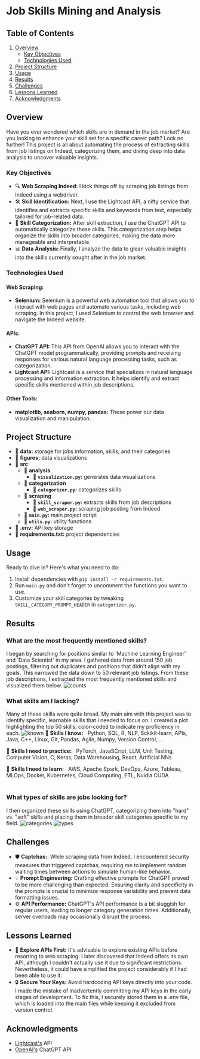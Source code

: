# Job Skills Mining and Analysis

## Table of Contents
1. [Overview](#overview)
    - [Key Objectives](#key-objectives)
    - [Technologies Used](#technologies-used)
2. [Project Structure](#project-structure)
3. [Usage](#usage)
5. [Results](#results)
6. [Challenges](#challenges)
7. [Lessons Learned](#lessons-learned)
8. [Acknowledgments](#acknowledgments)

## Overview
Have you ever wondered which skills are in demand in the job market? Are you looking to enhance your skill set for a specific career path? Look no further! This project is all about automating the process of extracting skills from job listings on Indeed, categorizing them, and diving deep into data analysis to uncover valuable insights.

### Key Objectives
- 🔍 **Web Scraping Indeed:** I kick things off by scraping job listings from Indeed using a webdriver.
- 🛠️ **Skill Identification:** Next, I use the Lightcast API, a nifty service that identifies and extracts specific skills and keywords from text, especially tailored for job-related data.
- 🧩 **Skill Categorization:** After skill extraction, I use the ChatGPT API to automatically categorize these skills. This categorization step helps organize the skills into broader categories, making the data more manageable and interpretable.
- 📊 **Data Analysis:** Finally, I analyze the data to glean valuable insights into the skills currently sought after in the job market.

### Technologies Used
#### Web Scraping:
- **Selenium:** Selenium is a powerful web automation tool that allows you to interact with web pages and automate various tasks, including web scraping. In this project, I used Selenium to control the web browser and navigate the Indeed website.
#### APIs:
- **ChatGPT API:** This API from OpenAI allows you to interact with the ChatGPT model programmatically, providing prompts and receiving responses for various natural language processing tasks, such as categorization.
- **Lightcast API:** Lightcast is a service that specializes in natural language processing and information extraction. It helps identify and extract specific skills mentioned within job descriptions.
#### Other Tools:
- **matplotlib, seaborn, numpy, pandas:** These power our data visualization and manipulation.

## Project Structure
- 📂 **data:** storage for jobs information, skills, and their categories
- 📂 **figures:** data visualizations
- 📂 **src**
    - 📂 **analysis**
        - 📄 **`visualization.py`:** generates data visualizations
    - 📂 **categorization**
        - 📄 **`categorizer.py`:** categorizes skills
    - 📂 **scraping**
        - 📄 **`skill_scraper.py`:** extracts skills from job descriptions
        - 📄 **`web_scraper.py`:** scraping job posting from Indeed
    - 📄 **`main.py`:** main project script
    - 📄 **`utils.py`:** utility functions
- 📄 **.env:** API key storage
- 📄 **requirements.txt:** project dependencies

## Usage
Ready to dive in? Here's what you need to do:

1. Install dependencies with `pip install -r requirements.txt`.
2. Run `main.py` and don't forget to uncomment the functions you want to use. 
3. Customize your skill categories by tweaking `SKILL_CATEGORY_PROMPT_HEADER` in `categorizer.py`.

## Results
### What are the most frequently mentioned skills?
I began by searching for positions similar to 'Machine Learning Engineer' and 'Data Scientist' in my area. I gathered data from around 150 job postings, filtering out duplicates and positions that didn't align with my goals. This narrowed the data down to 50 relevant job listings.
From these job descriptions, I extracted the most frequently mentioned skills and visualized them below.
![counts](./figures/skill_counts.png)

### What skills am I lacking?
Many of these skills were quite broad. My main aim with this project was to identify specific, learnable skills that I needed to focus on. I created a plot highlighting the top 50 skills, color-coded to indicate my proficiency in each.
![known](./figures/known_skills.png)
📗 **Skills I know:** &nbsp; Python, SQL, R, NLP, Sckikit-learn, APIs, Java, C++, Linux, Git, Pandas, Agile, Numpy, Version Control, ...

📒 **Skills I need to practice:**   &nbsp; PyTorch, JavaSCript, LLM, Unit Testing, Computer Vision, C, Keras, Data Warehousing, React, Artificial NNs
  
📕 **Skills I need to learn:**  &nbsp;     AWS, Apache Spark, DevOps, Azure, Tableau, MLOps, Docker, Kubernetes, Cloud Computing, ETL, Nvidia CUDA<br><br>

### What types of skills are jobs looking for?
I then organized these skills using ChatGPT, categorizing them into "hard" vs. "soft" skills and placing them in broader skill categories specific to my field.
![categories](./figures/skill_categories.png)
![types](./figures/skill_types.png)

## Challenges
- 🛡️ **Captchas:**: While scraping data from Indeed, I encountered security measures that triggered captchas, requiring me to implement random waiting times between actions to simulate human-like behavior.
- 💡 **Prompt Engineering:** Crafting effective prompts for ChatGPT proved to be more challenging than expected. Ensuring clarity and specificity in the prompts is crucial to minimize response variability and prevent data formatting issues.
- ⚙️ **API Performance:** ChatGPT's API performance is a bit sluggish for regular users, leading to longer category generation times. Additionally, server overloads may occasionally disrupt the process.

## Lessons Learned
- 🔑 **Explore APIs First:** It's advisable to explore existing APIs before resorting to web scraping. I later discovered that Indeed offers its own API, although I couldn't actually use it due to significant restrictions. Nevertheless, it could have simplified the project considerably if I had been able to use it.
- 🔒 **Secure Your Keys:** Avoid hardcoding API keys directly into your code. I made the mistake of inadvertently committing my API keys in the early stages of development. To fix this, I securely stored them in a .env file, which is loaded into the main files while keeping it excluded from version control.

## Acknowledgments
- [Lightcast's](https://lightcast.io/) API
- [OpenAI's](https://openai.com/blog/chatgpt) ChatGPT API
